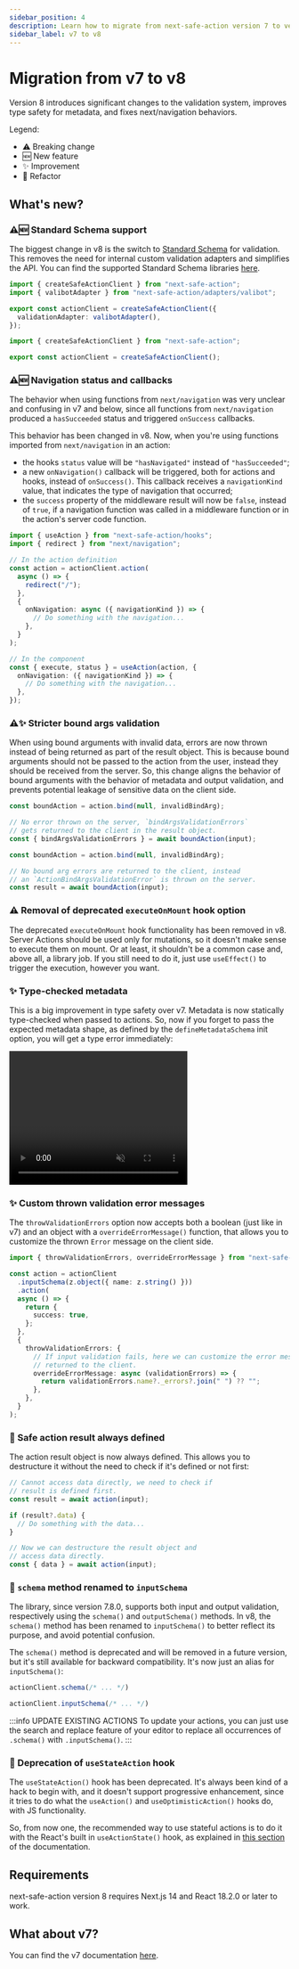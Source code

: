 ```yaml
---
sidebar_position: 4
description: Learn how to migrate from next-safe-action version 7 to version 8.
sidebar_label: v7 to v8
---
```


# Migration from v7 to v8

Version 8 introduces significant changes to the validation system, improves type safety for metadata, and fixes next/navigation behaviors.

Legend:
- ⚠️ Breaking change
- 🆕 New feature
- ✨ Improvement
- 🔄 Refactor

## What's new?

### ⚠️🆕 Standard Schema support

The biggest change in v8 is the switch to [Standard Schema](https://github.com/standard-schema/standard-schema) for validation. This removes the need for internal custom validation adapters and simplifies the API. You can find the supported Standard Schema libraries [here](https://github.com/standard-schema/standard-schema?tab=readme-ov-file#what-schema-libraries-implement-the-spec).

```typescript title="v7 - using Valibot"
import { createSafeActionClient } from "next-safe-action";
import { valibotAdapter } from "next-safe-action/adapters/valibot";

export const actionClient = createSafeActionClient({
  validationAdapter: valibotAdapter(),
});
```

```typescript title="v8"
import { createSafeActionClient } from "next-safe-action";

export const actionClient = createSafeActionClient();
```

### ⚠️🆕 Navigation status and callbacks

The behavior when using functions from `next/navigation` was very unclear and confusing in v7 and below, since all functions from `next/navigation` produced a `hasSucceeded` status and triggered `onSuccess` callbacks.

This behavior has been changed in v8. Now, when you're using functions imported from `next/navigation` in an action:
- the hooks `status` value will be `"hasNavigated"` instead of `"hasSucceeded"`;
- a new `onNavigation()` callback will be triggered, both for actions and hooks, instead of `onSuccess()`. This callback receives a `navigationKind` value, that indicates the type of navigation that occurred;
- the `success` property of the middleware result will now be `false`, instead of `true`, if a navigation function was called in a middleware function or in the action's server code function.

```typescript
import { useAction } from "next-safe-action/hooks";
import { redirect } from "next/navigation";

// In the action definition
const action = actionClient.action(
  async () => {
    redirect("/");
  },
  {
    onNavigation: async ({ navigationKind }) => {
      // Do something with the navigation...
    },
  }
);

// In the component
const { execute, status } = useAction(action, {
  onNavigation: ({ navigationKind }) => {
    // Do something with the navigation...
  },
});
```

### ⚠️✨ Stricter bound args validation

When using bound arguments with invalid data, errors are now thrown instead of being returned as part of the result object. This is because bound arguments should not be passed to the action from the user, instead they should be received from the server. So, this change aligns the behavior of bound arguments with the behavior of metadata and output validation, and prevents potential leakage of sensitive data on the client side.

```typescript title="v7"
const boundAction = action.bind(null, invalidBindArg);

// No error thrown on the server, `bindArgsValidationErrors`
// gets returned to the client in the result object.
const { bindArgsValidationErrors } = await boundAction(input);
```

```typescript title="v8"
const boundAction = action.bind(null, invalidBindArg);

// No bound arg errors are returned to the client, instead
// an `ActionBindArgsValidationError` is thrown on the server.
const result = await boundAction(input);
```

### ⚠️ Removal of deprecated `executeOnMount` hook option

The deprecated `executeOnMount` hook functionality has been removed in v8. Server Actions should be used only for mutations, so it doesn't make sense to execute them on mount. Or at least, it shouldn't be a common case and, above all, a library job. If you still need to do it, just use `useEffect()` to trigger the execution, however you want.

### ✨ Type-checked metadata

This is a big improvement in type safety over v7. Metadata is now statically type-checked when passed to actions. So, now if you forget to pass the expected metadata shape, as defined by the `defineMetadataSchema` init option, you will get a type error immediately:

<video controls autoPlay loop muted width="320" height="240">
  <source src="/vid/metadata-v8.mp4"/>
</video>

### ✨ Custom thrown validation error messages

The `throwValidationErrors` option now accepts both a boolean (just like in v7) and an object with a `overrideErrorMessage()` function, that allows you to customize the thrown `Error` message on the client side.

```typescript
import { throwValidationErrors, overrideErrorMessage } from "next-safe-action";

const action = actionClient
  .inputSchema(z.object({ name: z.string() }))
  .action(
  async () => {
    return {
      success: true,
    };
  },
  {
    throwValidationErrors: {
      // If input validation fails, here we can customize the error message
      // returned to the client.
      overrideErrorMessage: async (validationErrors) => {
        return validationErrors.name?._errors?.join(" ") ?? "";
      },
    },
  }
);
```

### 🔄 Safe action result always defined

The action result object is now always defined. This allows you to destructure it without the need to check if it's defined or not first:

```typescript title="v7"
// Cannot access data directly, we need to check if
// result is defined first.
const result = await action(input);

if (result?.data) {
  // Do something with the data...
}
```

```typescript title="v8"
// Now we can destructure the result object and
// access data directly.
const { data } = await action(input);
```

### 🔄 `schema` method renamed to `inputSchema`

The library, since version 7.8.0, supports both input and output validation, respectively using the `schema()` and `outputSchema()` methods. In v8, the `schema()` method has been renamed to `inputSchema()` to better reflect its purpose, and avoid potential confusion.

The `schema()` method is deprecated and will be removed in a future version, but it's still available for backward compatibility. It's now just an alias for `inputSchema()`:

```typescript title="v7"
actionClient.schema(/* ... */)
```

```typescript title="v8"
actionClient.inputSchema(/* ... */)
```

:::info UPDATE EXISTING ACTIONS
To update your actions, you can just use the search and replace feature of your editor to replace all occurrences of `.schema()` with `.inputSchema()`.
:::


### 🔄 Deprecation of `useStateAction` hook

The `useStateAction()` hook has been deprecated. It's always been kind of a hack to begin with, and it doesn't support progressive enhancement, since it tries to do what the `useAction()` and `useOptimisticAction()` hooks do, with JS functionality.

So, from now one, the recommended way to use stateful actions is to do it with the React's built in `useActionState()` hook, as explained in [this section](/docs/recipes/form-actions#stateful-form-actions) of the documentation.

## Requirements

next-safe-action version 8 requires Next.js 14 and React 18.2.0 or later to work.

## What about v7?

You can find the v7 documentation [here](https://v7.next-safe-action.dev).